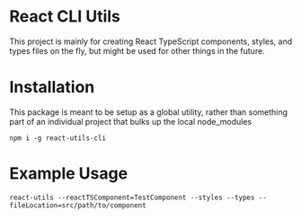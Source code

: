 # React CLI Utils
This project is mainly for creating React TypeScript components, styles, and types files on the fly, but might be used for other things in the future.

# Installation
This package is meant to be setup as a global utility, rather than something part of an individual project that bulks up the local node_modules

```
npm i -g react-utils-cli
```

# Example Usage
```
react-utils --reactTSComponent=TestComponent --styles --types --fileLocation=src/path/to/component
```
